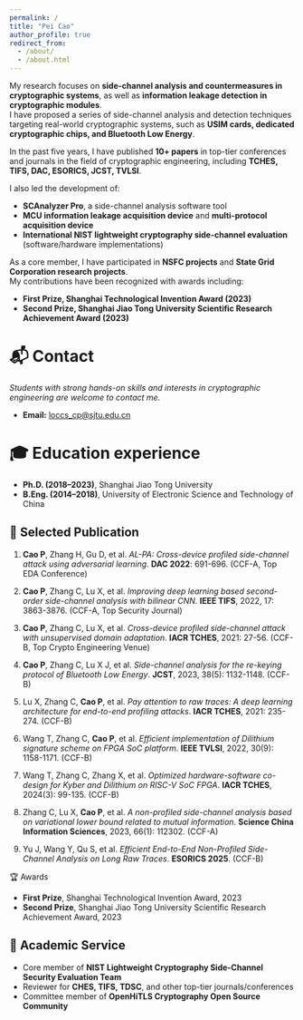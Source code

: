 ```yaml
---
permalink: /
title: "Pei Cao"
author_profile: true
redirect_from: 
  - /about/
  - /about.html
---
```


My research focuses on **side-channel analysis and countermeasures in cryptographic systems**, as well as **information leakage detection in cryptographic modules**.  
I have proposed a series of side-channel analysis and detection techniques targeting real-world cryptographic systems, such as **USIM cards, dedicated cryptographic chips, and Bluetooth Low Energy**.  

In the past five years, I have published **10+ papers** in top-tier conferences and journals in the field of cryptographic engineering, including **TCHES, TIFS, DAC, ESORICS, JCST, TVLSI**.  

I also led the development of:  
- **SCAnalyzer Pro**, a side-channel analysis software tool  
- **MCU information leakage acquisition device** and **multi-protocol acquisition device**  
- **International NIST lightweight cryptography side-channel evaluation** (software/hardware implementations)  

As a core member, I have participated in **NSFC projects** and **State Grid Corporation research projects**.  
My contributions have been recognized with awards including:  
- **First Prize, Shanghai Technological Invention Award (2023)**  
- **Second Prize, Shanghai Jiao Tong University Scientific Research Achievement Award (2023)**
  
📬 Contact
======
*Students with strong hands-on skills and interests in cryptographic engineering are welcome to contact me.*

- **Email:** loccs_cp@sjtu.edu.cn  

🎓 Education experience
======
- **Ph.D. (2018–2023)**, Shanghai Jiao Tong University  
- **B.Eng. (2014–2018)**, University of Electronic Science and Technology of China 

📑 Selected Publication
------
1. **Cao P**, Zhang H, Gu D, et al. *AL-PA: Cross-device profiled side-channel attack using adversarial learning*. **DAC 2022**: 691-696. (CCF-A, Top EDA Conference)  

2. **Cao P**, Zhang C, Lu X, et al. *Improving deep learning based second-order side-channel analysis with bilinear CNN*. **IEEE TIFS**, 2022, 17: 3863-3876. (CCF-A, Top Security Journal)  

3. **Cao P**, Zhang C, Lu X, et al. *Cross-device profiled side-channel attack with unsupervised domain adaptation*. **IACR TCHES**, 2021: 27-56. (CCF-B, Top Crypto Engineering Venue)  

4. **Cao P**, Zhang C, Lu X J, et al. *Side-channel analysis for the re-keying protocol of Bluetooth Low Energy*. **JCST**, 2023, 38(5): 1132-1148. (CCF-B)  

5. Lu X, Zhang C, **Cao P**, et al. *Pay attention to raw traces: A deep learning architecture for end-to-end profiling attacks*. **IACR TCHES**, 2021: 235-274. (CCF-B)  

6. Wang T, Zhang C, **Cao P**, et al. *Efficient implementation of Dilithium signature scheme on FPGA SoC platform*. **IEEE TVLSI**, 2022, 30(9): 1158-1171. (CCF-B)  

7. Wang T, Zhang C, Zhang X, et al. *Optimized hardware-software co-design for Kyber and Dilithium on RISC-V SoC FPGA*. **IACR TCHES**, 2024(3): 99-135. (CCF-B)  

8. Zhang C, Lu X, **Cao P**, et al. *A non-profiled side-channel analysis based on variational lower bound related to mutual information*. **Science China Information Sciences**, 2023, 66(1): 112302. (CCF-A)  

9. Yu J, Wang Y, Qu S, et al. *Efficient End-to-End Non-Profiled Side-Channel Analysis on Long Raw Traces*. **ESORICS 2025**. (CCF-B)  


🏆 Awards

- **First Prize**, Shanghai Technological Invention Award, 2023  
- **Second Prize**, Shanghai Jiao Tong University Scientific Research Achievement Award, 2023  

🔬 Academic Service
------
- Core member of **NIST Lightweight Cryptography Side-Channel Security Evaluation Team**  
- Reviewer for **CHES, TIFS, TDSC**, and other top-tier journals/conferences  
- Committee member of **OpenHiTLS Cryptography Open Source Community**  
